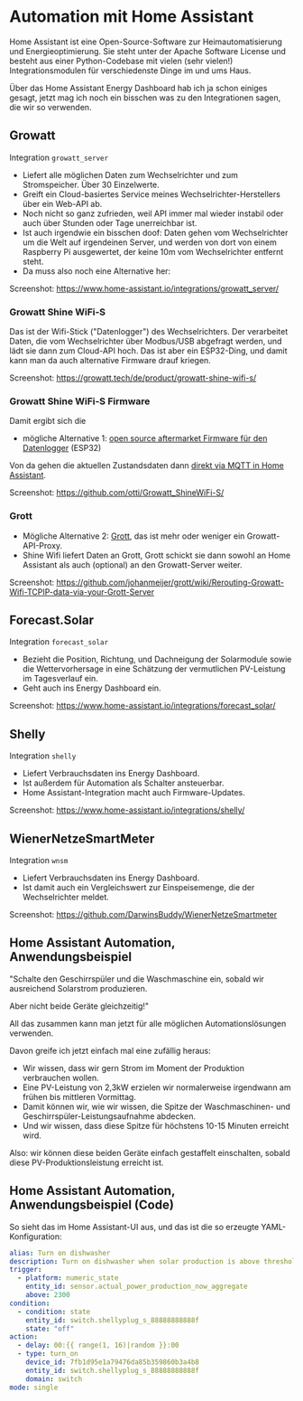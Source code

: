 # Automation mit Home Assistant

<!-- Note -->
Home Assistant ist eine Open-Source-Software zur Heimautomatisierung und Energieoptimierung.
Sie steht unter der Apache Software License und besteht aus einer Python-Codebase mit vielen (sehr vielen!) Integrationsmodulen für verschiedenste Dinge im und ums Haus.

Über das Home Assistant Energy Dashboard hab ich ja schon einiges gesagt, jetzt mag ich noch ein bisschen was zu den Integrationen sagen, die wir so verwenden.


<!-- .slide: data-background-image="images/ha-growatt.png" data-background-size="contain" -->
## Growatt <!-- .element class="hidden" -->

<!-- Note -->
Integration `growatt_server`

* Liefert alle möglichen Daten zum Wechselrichter und zum Stromspeicher. Über 30 Einzelwerte.
* Greift ein Cloud-basiertes Service meines Wechselrichter-Herstellers über ein Web-API ab.
* Noch nicht so ganz zufrieden, weil API immer mal wieder instabil oder auch über Stunden oder Tage unerreichbar ist.
* Ist auch irgendwie ein bisschen doof: Daten gehen vom Wechselrichter um die Welt auf irgendeinen Server, und werden von dort von einem Raspberry Pi ausgewertet, der keine 10m vom Wechselrichter entfernt steht.
* Da muss also noch eine Alternative her:

Screenshot: <https://www.home-assistant.io/integrations/growatt_server/>


<!-- .slide: data-background-image="images/growatt-shine-wifi-s.png" data-background-size="contain" --> 
### Growatt Shine WiFi-S <!-- .element class="hidden" -->

<!-- Note -->
Das ist der Wifi-Stick ("Datenlogger") des Wechselrichters.
Der verarbeitet Daten, die vom Wechselrichter über Modbus/USB abgefragt werden, und lädt sie dann zum Cloud-API hoch.
Das ist aber ein ESP32-Ding, und damit kann man da auch alternative Firmware drauf kriegen.

Screenshot: https://growatt.tech/de/product/growatt-shine-wifi-s/


<!-- .slide: data-background-image="images/github-growatt-shine.png" data-background-size="contain" --> 
### Growatt Shine WiFi-S Firmware <!-- .element class="hidden" -->

<!-- Note -->
Damit ergibt sich die

* mögliche Alternative  1: [open source aftermarket Firmware für den Datenlogger](https://github.com/otti/Growatt_ShineWiFi-S/) (ESP32)

Von da gehen die aktuellen Zustandsdaten dann [direkt via MQTT in Home Assistant](https://github.com/otti/Growatt_ShineWiFi-S/blob/master/Doc/MQTT.md).

Screenshot: <https://github.com/otti/Growatt_ShineWiFi-S/>


<!-- .slide: data-background-image="images/grott.png" data-background-size="contain" -->
### Grott <!-- .element class="hidden" -->

<!-- Note -->
* Mögliche Alternative 2: [Grott](https://github.com/johanmeijer/grott), das ist mehr oder weniger ein Growatt-API-Proxy.
* Shine Wifi liefert Daten an Grott, Grott schickt sie dann sowohl an Home Assistant als auch (optional) an den Growatt-Server weiter.

Screenshot: <https://github.com/johanmeijer/grott/wiki/Rerouting-Growatt-Wifi-TCPIP-data-via-your-Grott-Server>


<!-- .slide: data-background-image="images/ha-forecastsolar.png" data-background-size="contain" -->
## Forecast.Solar <!-- .element class="hidden" -->

<!-- Note -->
Integration `forecast_solar`

* Bezieht die Position, Richtung, und Dachneigung der Solarmodule sowie die Wettervorhersage in eine Schätzung der vermutlichen PV-Leistung im Tagesverlauf ein.
* Geht auch ins Energy Dashboard ein.

Screenshot: <https://www.home-assistant.io/integrations/forecast_solar/>


<!-- .slide: data-background-image="images/ha-shelly.png" data-background-size="contain" -->
## Shelly <!-- .element class="hidden" -->

<!-- Note -->
Integration `shelly`

* Liefert Verbrauchsdaten ins Energy Dashboard.
* Ist außerdem für Automation als Schalter ansteuerbar.
* Home Assistant-Integration macht auch Firmware-Updates.

Screenshot: <https://www.home-assistant.io/integrations/shelly/>


<!-- .slide: data-background-image="images/github-wnsm.png" data-background-size="contain" -->
## WienerNetzeSmartMeter <!-- .element class="hidden" -->

<!-- Note -->
Integration `wnsm`

* Liefert Verbrauchsdaten ins Energy Dashboard.
* Ist damit auch ein Vergleichswert zur Einspeisemenge, die der Wechselrichter meldet.

Screenshot: <https://github.com/DarwinsBuddy/WienerNetzeSmartmeter>


## Home Assistant Automation, Anwendungsbeispiel <!-- .element class="hidden" -->

"Schalte den Geschirrspüler und die Waschmaschine ein, sobald wir ausreichend Solarstrom produzieren.

Aber nicht beide Geräte gleichzeitig!"

<!-- Note -->
All das zusammen kann man jetzt für alle möglichen Automationslösungen verwenden.

Davon greife ich jetzt einfach mal eine zufällig heraus:

* Wir wissen, dass wir gern Strom im Moment der Produktion verbrauchen wollen.
* Eine PV-Leistung von 2,3kW erzielen wir normalerweise irgendwann am frühen bis mittleren Vormittag.
* Damit können wir, wie wir wissen, die Spitze der Waschmaschinen- und Geschirrspüler-Leistungsaufnahme abdecken.
* Und wir wissen, dass diese Spitze für höchstens 10-15 Minuten erreicht wird.

Also: wir können diese beiden Geräte einfach gestaffelt einschalten, sobald diese PV-Produktionsleistung erreicht ist. 


<!-- .slide: data-background-image="images/ha-trigger-on-pv.png" data-background-size="contain" -->
## Home Assistant Automation, Anwendungsbeispiel (Code) <!-- .element class="hidden" -->

<!-- Note -->
So sieht das im Home Assistant-UI aus, und das ist die so erzeugte YAML-Konfiguration:

```yaml
alias: Turn on dishwasher
description: Turn on dishwasher when solar production is above threshold
trigger:
  - platform: numeric_state
    entity_id: sensor.actual_power_production_now_aggregate
    above: 2300
condition:
  - condition: state
    entity_id: switch.shellyplug_s_88888888888f
    state: "off"
action:
  - delay: 00:{{ range(1, 16)|random }}:00
  - type: turn_on
    device_id: 7fb1d95e1a79476da85b359860b3a4b8
    entity_id: switch.shellyplug_s_88888888888f
    domain: switch
mode: single
```
